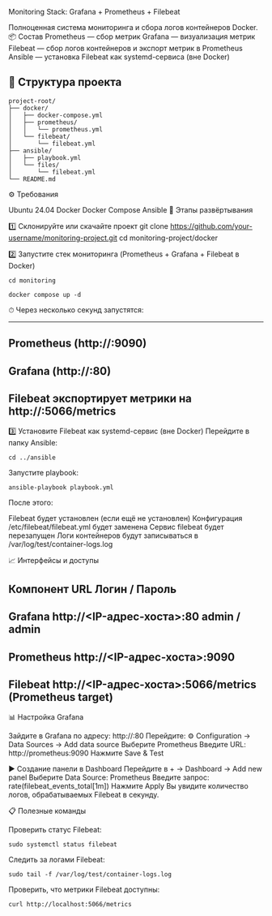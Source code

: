 Monitoring Stack: Grafana + Prometheus + Filebeat

Полноценная система мониторинга и сбора логов контейнеров Docker.
📦 Состав
Prometheus — сбор метрик
Grafana — визуализация метрик
Filebeat — сбор логов контейнеров и экспорт метрик в Prometheus
Ansible — установка Filebeat как systemd-сервиса (вне Docker)

## 📁 Структура проекта

    project-root/
    ├── docker/
    │   ├── docker-compose.yml
    │   ├── prometheus/
    │   │   └── prometheus.yml
    │   └── filebeat/
    │       └── filebeat.yml
    ├── ansible/
    │   ├── playbook.yml
    │   └── files/
    │       └── filebeat.yml
    └── README.md



⚙️ Требования

Ubuntu 24.04
Docker
Docker Compose
Ansible
🚀 Этапы развёртывания

1️⃣ Склонируйте или скачайте проект
git clone https://github.com/your-username/monitoring-project.git
cd monitoring-project/docker

2️⃣ Запустите стек мониторинга (Prometheus + Grafana + Filebeat в Docker)
```
cd monitoring
```
```
docker compose up -d
```
⏱ Через несколько секунд запустятся:

----------------------------------------------------------------------------------
Prometheus (http://<IP>:9090)
---------------------------------------------------------------------------------
Grafana (http://<IP>:80)
---------------------------------------------------------------------------------
Filebeat экспортирует метрики на http://<IP>:5066/metrics
---------------------------------------------------------------------------------
3️⃣ Установите Filebeat как systemd-сервис (вне Docker)
Перейдите в папку Ansible:
```
cd ../ansible
```
Запустите playbook:
```
ansible-playbook playbook.yml
```

После этого:

Filebeat будет установлен (если ещё не установлен)
Конфигурация /etc/filebeat/filebeat.yml будет заменена
Сервис filebeat будет перезапущен
Логи контейнеров будут записываться в /var/log/test/container-logs.log

📈 Интерфейсы и доступы

Компонент	URL	Логин / Пароль
-----------------------------------------------------
Grafana	http://<IP-адрес-хоста>:80	admin / admin
------------------------------------------------------
Prometheus	http://<IP-адрес-хоста>:9090	
----------------------------------------------------------
Filebeat	http://<IP-адрес-хоста>:5066/metrics	(Prometheus target)
--------------------------------------------------------------------

📊 Настройка Grafana

Зайдите в Grafana по адресу: http://<IP>:80
Перейдите:
⚙️ Configuration → Data Sources → Add data source
Выберите Prometheus
Введите URL:
http://prometheus:9090
Нажмите Save & Test

▶️ Создание панели в Dashboard
Перейдите в + → Dashboard → Add new panel
Выберите Data Source: Prometheus
Введите запрос:
rate(filebeat_events_total[1m])
Нажмите Apply
Вы увидите количество логов, обрабатываемых Filebeat в секунду.

📋 Полезные команды

Проверить статус Filebeat:
```
sudo systemctl status filebeat
```
Следить за логами Filebeat:
```
sudo tail -f /var/log/test/container-logs.log
```
Проверить, что метрики Filebeat доступны:
```
curl http://localhost:5066/metrics
```


